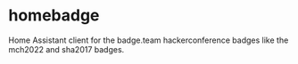 # homebadge
Home Assistant client for the badge.team hackerconference badges like the mch2022 and sha2017 badges.
